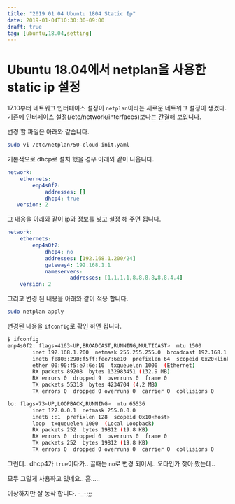 ```yaml
---
title: "2019 01 04 Ubuntu 1804 Static Ip"
date: 2019-01-04T10:30:30+09:00
draft: true
tag: [ubuntu,18.04,setting]
---
```


# Ubuntu 18.04에서 netplan을 사용한 static ip 설정



17.10부터 네트워크 인터페이스 설정이 `netplan`이라는 새로운 네트워크 설정이 생겼다. 기존에 인터페이스 설정(/etc/network/interfaces)보다는 간결해 보입니다. 



변경 할 파일은 아래와 같습니다.

```bash
sudo vi /etc/netplan/50-cloud-init.yaml
```



기본적으로 dhcp로 설치 했을 경우 아래와 같이 나옵니다.

```yml
network:
    ethernets:
        enp4s0f2:
        	addresses: []
            dhcp4: true
   version: 2
```



그 내용을 아래와 같이 ip와 정보를 넣고 설정 해 주면 됩니다.

```yml
network:
    ethernets:
        enp4s0f2:
            dhcp4: no
            addresses: [192.168.1.200/24]
            gateway4: 192.168.1.1
            nameservers:
                    addresses: [1.1.1.1,8.8.8.8,8.8.4.4]
    version: 2

```

그리고 변경 된 내용을 아래와 같이 적용 합니다.

```bash
sudo netplan apply
```



변경된 내용을 `ifconfig`로 확인 하면 됩니다.

```bash
$ ifconfig
enp4s0f2: flags=4163<UP,BROADCAST,RUNNING,MULTICAST>  mtu 1500
        inet 192.168.1.200  netmask 255.255.255.0  broadcast 192.168.1.255
        inet6 fe80::290:f5ff:fee7:6e10  prefixlen 64  scopeid 0x20<link>
        ether 00:90:f5:e7:6e:10  txqueuelen 1000  (Ethernet)
        RX packets 89208  bytes 132983451 (132.9 MB)
        RX errors 0  dropped 9  overruns 0  frame 0
        TX packets 55318  bytes 4234704 (4.2 MB)
        TX errors 0  dropped 0 overruns 0  carrier 0  collisions 0

lo: flags=73<UP,LOOPBACK,RUNNING>  mtu 65536
        inet 127.0.0.1  netmask 255.0.0.0
        inet6 ::1  prefixlen 128  scopeid 0x10<host>
        loop  txqueuelen 1000  (Local Loopback)
        RX packets 252  bytes 19812 (19.8 KB)
        RX errors 0  dropped 0  overruns 0  frame 0
        TX packets 252  bytes 19812 (19.8 KB)
        TX errors 0  dropped 0 overruns 0  carrier 0  collisions 0
```



그런데.. dhcp4가 `true`이다가.. 끌때는 `no`로 변경 되어서.. 오타인가 찾아 봤는데..

모두 그렇게 사용하고 있네요.. 흠.....

이상하지만 잘 동작 합니다. -_-;;;

